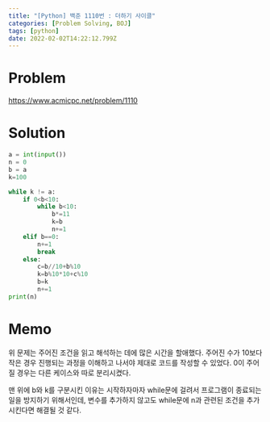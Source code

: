 ```yaml
---
title: "[Python] 백준 1110번 : 더하기 사이클"
categories: [Problem Solving, BOJ]
tags: [python]
date: 2022-02-02T14:22:12.799Z
---
```

# Problem
<https://www.acmicpc.net/problem/1110>

# Solution
```py
a = int(input())
n = 0
b = a
k=100

while k != a:
    if 0<b<10:
        while b<10:
            b*=11
            k=b
            n+=1
    elif b==0:
        n+=1
        break
    else:
        c=b//10+b%10
        k=b%10*10+c%10
        b=k
        n+=1
print(n)
```

# Memo
위 문제는 주어진 조건을 읽고 해석하는 데에 많은 시간을 할애했다. 주어진 수가 10보다 작은 경우 진행되는 과정을 이해하고 나서야 제대로 코드를 작성할 수 있었다. 0이 주어질 경우는 다른 케이스와 따로 분리시켰다.

맨 위에 b와 k를 구분시킨 이유는 시작하자마자 while문에 걸려서 프로그램이 종료되는 일을 방지하기 위해서인데, 변수를 추가하지 않고도 while문에 n과 관련된 조건을 추가시킨다면 해결될 것 같다.